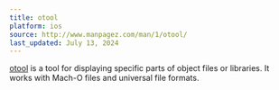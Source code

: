 ```yaml
---
title: otool
platform: ios
source: http://www.manpagez.com/man/1/otool/
last_updated: July 13, 2024
---
```


[otool](http://www.manpagez.com/man/1/otool/ "otool") is a tool for displaying specific parts of object files or libraries. It works with Mach-O files and universal file formats.
